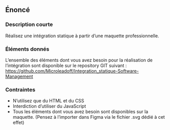 ## Énoncé

### Description courte

Réalisez une intégration statique à partir d’une maquette professionnelle.

### Éléments donnés

L’ensemble des éléments dont vous avez besoin pour la réalisation de l’intégration sont disponible sur le repository GIT suivant : <a href="https://github.com/Microleadoff/Integration_statique-Software-Management" title="lien vers le dépôt" target="_blank">https://github.com/Microleadoff/Integration_statique-Software-Management</a>

### Contraintes

- N’utilisez que du HTML et du CSS
- Interdiction d’utiliser du JavaScript
- Tous les éléments dont vous avez besoin sont disponibles sur la maquette. (Pensez à l’importer dans Figma via le fichier .svg dédié à cet effet)